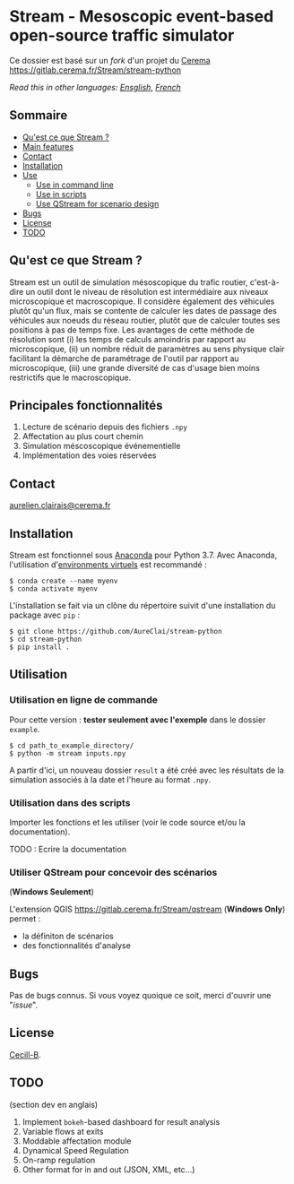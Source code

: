 # Stream - Mesoscopic event-based open-source traffic simulator

Ce dossier est basé sur un _fork_ d'un projet du [Cerema](https://cerema.fr)
https://gitlab.cerema.fr/Stream/stream-python

_Read this in other languages:_ _[Ensglish](https://github.com/tiimgreen/github-cheat-sheet/blob/master/README.md)_, _[French](https://github.com/tiimgreen/github-cheat-sheet/blob/master/README.fr.md)_

## Sommaire

- [Qu'est ce que Stream ?](#qu'est-ce-que-stream)
- [Main features](#main-features)
- [Contact](#contact)
- [Installation](#installation)
- [Use](#use)
  - [Use in command line](#use-in-command-line)
  - [Use in scripts](#use-in-scripts)
  - [Use QStream for scenario design](#use-qstream-for-scenario-design)
- [Bugs](#bugs)
- [License](#license)
- [TODO](#todo)

## Qu'est ce que Stream ?

Stream est un outil de simulation mésoscopique du trafic routier, c'est-à-dire un outil dont le niveau de résolution est intermédiaire aux niveaux microscopique et macroscopique. Il considère également des véhicules plutôt qu'un flux, mais se contente de calculer les dates de passage des véhicules aux noeuds du réseau routier, plutôt que de calculer toutes ses positions à pas de temps fixe.
Les avantages de cette méthode de résolution sont (i) les temps de calculs amoindris par rapport au microscopique, (ii) un nombre réduit de paramètres au sens physique clair facilitant la démarche de paramétrage de l'outil par rapport au microscopique, (iii) une grande diversité de cas d'usage bien moins restrictifs que le macroscopique.

## Principales fonctionnalités

1. Lecture de scénario depuis des fichiers `.npy`
2. Affectation au plus court chemin
3. Simulation méscoscopique événementielle
4. Implémentation des voies réservées

## Contact

aurelien.clairais@cerema.fr

## Installation

Stream est fonctionnel sous [Anaconda](https://www.anaconda.com/distribution/) pour Python 3.7.
Avec Anaconda, l'utilisation d'[environments virtuels](https://docs.conda.io/projects/conda/en/latest/user-guide/tasks/manage-environments.html) est recommandé :

```
$ conda create --name myenv
$ conda activate myenv
```

L'installation se fait via un clône du répertoire suivit d'une installation du package avec `pip` :

```console
$ git clone https://github.com/AureClai/stream-python
$ cd stream-python
$ pip install .
```

## Utilisation

### Utilisation en ligne de commande

Pour cette version : **tester seulement avec l'exemple** dans le dossier `example`.

```
$ cd path_to_example_directory/
$ python -m stream inputs.npy
```

A partir d'ici, un nouveau dossier `result` a été créé avec les résultats de la simulation associés à la date et l'heure au format `.npy`.

### Utilisation dans des scripts

Importer les fonctions et les utiliser (voir le code source et/ou la documentation).

TODO : Ecrire la documentation

### Utiliser QStream pour concevoir des scénarios

(**Windows Seulement**)

L'extension QGIS https://gitlab.cerema.fr/Stream/qstream (**Windows Only**) permet :

- la définiton de scénarios
- des fonctionnalités d'analyse

## Bugs

Pas de bugs connus. Si vous voyez quoique ce soit, merci d'ouvrir une "_issue_".

## License

[Cecill-B](http://www.cecill.info/licences/Licence_CeCILL-B_V1-fr.html).

## TODO

(section dev en anglais)

1. Implement `bokeh`-based dashboard for result analysis
2. Variable flows at exits
3. Moddable affectation module
4. Dynamical Speed Regulation
5. On-ramp regulation
6. Other format for in and out (JSON, XML, etc...)
